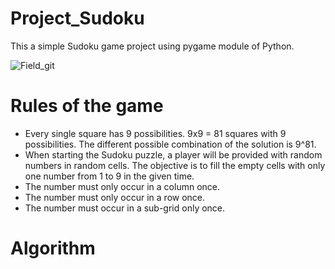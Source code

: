 # Project_Sudoku
This a simple Sudoku game project using pygame module of Python.

![Field_git](https://github.com/Fairooz14/Project_Sudoku/assets/102751153/32c2baba-146a-4114-b648-49d2083f1cc0)

# Rules of the game 
- Every single square has 9 possibilities. 9x9 = 81 squares with 9 possibilities. The different possible combination of the solution is 9^81.
- When starting the Sudoku puzzle, a player will be provided with random numbers in random cells. The objective is to fill the empty cells with only one number from 1 to 9 in the given time.
- The number must only occur in a column once.
- The number must only occur in a row once.
- The number must occur in a sub-grid only once.
# Algorithm 

